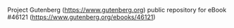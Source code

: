 Project Gutenberg (https://www.gutenberg.org) public repository for eBook #46121 (https://www.gutenberg.org/ebooks/46121)
